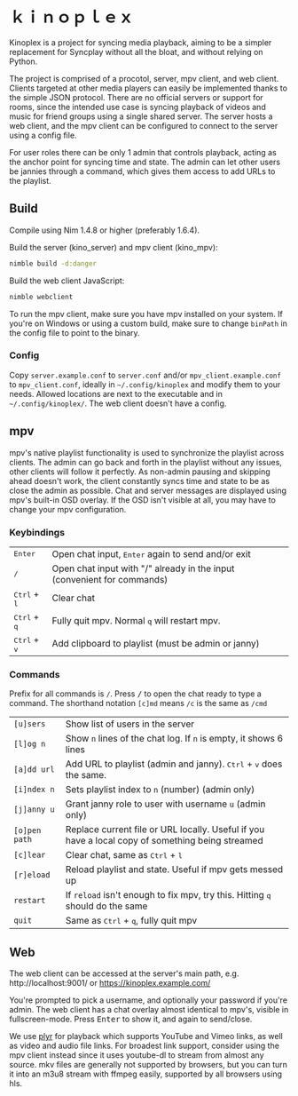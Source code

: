 # ｋｉｎｏｐｌｅｘ

Kinoplex is a project for syncing media playback, aiming to be a simpler
replacement for Syncplay without all the bloat, and without relying on Python.

The project is comprised of a procotol, server, mpv client, and web client.
Clients targeted at other media players can easily be implemented thanks to the
simple JSON protocol. There are no official servers or support for rooms, since
the intended use case is syncing playback of videos and music for friend groups
using a single shared server. The server hosts a web client, and the mpv client
can be configured to connect to the server using a config file.

For user roles there can be only 1 admin that controls playback, acting as the
anchor point for syncing time and state. The admin can let other users be
jannies through a command, which gives them access to add URLs to the playlist.

## Build

Compile using Nim 1.4.8 or higher (preferably 1.6.4).

Build the server (kino_server) and mpv client (kino_mpv):
```bash
nimble build -d:danger
```

Build the web client JavaScript:
```bash
nimble webclient
```

To run the mpv client, make sure you have mpv installed on your system. If
you're on Windows or using a custom build, make sure to change `binPath` in the
config file to point to the binary.

### Config

Copy `server.example.conf` to `server.conf` and/or `mpv_client.example.conf` to
`mpv_client.conf`, ideally in `~/.config/kinoplex` and modify them to your
needs. Allowed locations are next to the executable and in
`~/.config/kinoplex/`. The web client doesn't have a config.


## mpv

mpv's native playlist functionality is used to synchronize the playlist across
clients. The admin can go back and forth in the playlist without any issues,
other clients will follow it perfectly. As non-admin pausing and skipping ahead
doesn't work, the client constantly syncs time and state to be as close the
admin as possible. Chat and server messages are displayed using mpv's built-in
OSD overlay. If the OSD isn't visible at all, you may have to change your mpv
configuration.

### Keybindings

| | |
| - | - |
| <kbd>Enter</kbd> | Open chat input, <kbd>Enter</kbd> again to send and/or exit |
| <kbd>/</kbd> | Open chat input with "/" already in the input (convenient for commands) |
| <kbd>Ctrl</kbd> + <kbd>l</kbd> | Clear chat |
| <kbd>Ctrl</kbd> + <kbd>q</kbd> | Fully quit mpv. Normal <kbd>q</kbd> will restart mpv. |
| <kbd>Ctrl</kbd> + <kbd>v</kbd> | Add clipboard to playlist (must be admin or janny) |

### Commands

Prefix for all commands is `/`. Press <kbd>/</kbd> to open the chat ready to
type a command. The shorthand notation `[c]md` means `/c` is the same as `/cmd`

| | |
| - | - |
| `[u]sers` | Show list of users in the server |
| `[l]og n` | Show `n` lines of the chat log. If `n` is empty, it shows 6 lines |
| `[a]dd url` | Add URL to playlist (admin and janny). <kbd>Ctrl</kbd> + <kbd>v</kbd> does the same. |
| `[i]ndex n` | Sets playlist index to `n` (number) (admin only) |
| `[j]anny u` | Grant janny role to user with username `u` (admin only) |
| `[o]pen path` | Replace current file or URL locally. Useful if you have a local copy of something being streamed |
| `[c]lear` | Clear chat, same as <kbd>Ctrl</kbd> + <kbd>l</kbd> |
| `[r]eload` | Reload playlist and state. Useful if mpv gets messed up |
| `restart` | If `reload` isn't enough to fix mpv, try this. Hitting <kbd>q</kbd> should do the same |
| `quit` | Same as <kbd>Ctrl</kbd> + <kbd>q</kbd>, fully quit mpv |

## Web

The web client can be accessed at the server's main path, e.g.
http://localhost:9001/ or https://kinoplex.example.com/

You're prompted to pick a username, and optionally your password if you're
admin. The web client has a chat overlay almost identical to mpv's, visible in
fullscreen-mode. Press <kbd>Enter</kbd> to show it, and again to send/close.

We use [plyr](https://github.com/sampotts/plyr) for playback which supports
YouTube and Vimeo links, as well as video and audio file links. For broadest
link support, consider using the mpv client instead since it uses youtube-dl to
stream from almost any source. mkv files are generally not supported by
browsers, but you can turn it into an m3u8 stream with ffmpeg easily, supported
by all browsers using hls.
